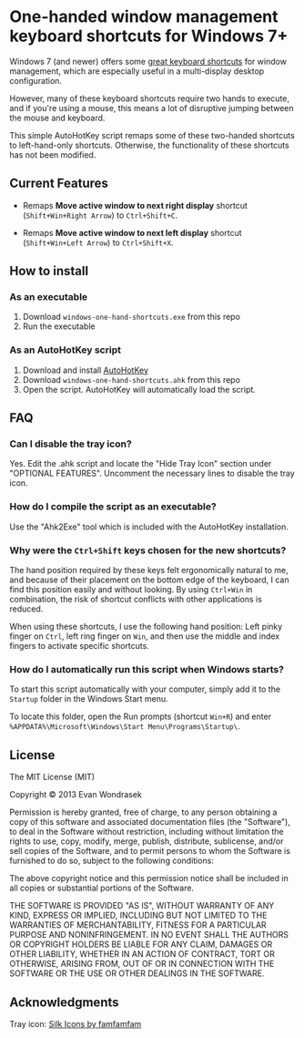 One-handed window management keyboard shortcuts for Windows 7+
==========================

Windows 7 (and newer) offers some [great keyboard shortcuts](http://windows.microsoft.com/en-us/windows7/keyboard-shortcuts) for window management, which are especially useful in a multi-display desktop configuration.

However, many of these keyboard shortcuts require two hands to execute, and if you're using a mouse, this means a lot of disruptive jumping between the mouse and keyboard.

This simple AutoHotKey script remaps some of these two-handed shortcuts to left-hand-only shortcuts. Otherwise, the functionality of these shortcuts has not been modified.

## Current Features

- Remaps **Move active window to next right display** shortcut (`Shift+Win+Right Arrow`) to `Ctrl+Shift+C`.

- Remaps **Move active window to next left display** shortcut (`Shift+Win+Left Arrow`) to `Ctrl+Shift+X`.

## How to install

### As an executable
1. Download `windows-one-hand-shortcuts.exe` from this repo
2. Run the executable

### As an AutoHotKey script

1. Download and install [AutoHotKey](http://www.autohotkey.com/)
2. Download `windows-one-hand-shortcuts.ahk` from this repo
3. Open the script. AutoHotKey will automatically load the script.

## FAQ

### Can I disable the tray icon?

Yes. Edit the .ahk script and locate the "Hide Tray Icon" section under "OPTIONAL FEATURES". Uncomment the necessary lines to disable the tray icon.

### How do I compile the script as an executable?

Use the "Ahk2Exe" tool which is included with the AutoHotKey installation.

### Why were the `Ctrl+Shift` keys chosen for the new shortcuts?

The hand position required by these keys felt ergonomically natural to me, and because of their placement on the bottom edge of the keyboard, I can find this position easily and without looking. By using `Ctrl+Win` in combination, the risk of shortcut conflicts with other applications is reduced.

When using these shortcuts, I use the following hand position: Left pinky finger on `Ctrl`, left ring finger on `Win`, and then use the middle and index fingers to activate specific shortcuts. 

### How do I automatically run this script when Windows starts?

To start this script automatically with your computer, simply add it to the `Startup` folder in the Windows Start menu.

To locate this folder, open the Run prompts (shortcut `Win+R`) and enter `%APPDATA%\Microsoft\Windows\Start Menu\Programs\Startup\`.

## License

The MIT License (MIT)

Copyright &copy; 2013 Evan Wondrasek

Permission is hereby granted, free of charge, to any person obtaining a copy
of this software and associated documentation files (the "Software"), to deal
in the Software without restriction, including without limitation the rights
to use, copy, modify, merge, publish, distribute, sublicense, and/or sell
copies of the Software, and to permit persons to whom the Software is
furnished to do so, subject to the following conditions:

The above copyright notice and this permission notice shall be included in
all copies or substantial portions of the Software.

THE SOFTWARE IS PROVIDED "AS IS", WITHOUT WARRANTY OF ANY KIND, EXPRESS OR
IMPLIED, INCLUDING BUT NOT LIMITED TO THE WARRANTIES OF MERCHANTABILITY,
FITNESS FOR A PARTICULAR PURPOSE AND NONINFRINGEMENT. IN NO EVENT SHALL THE
AUTHORS OR COPYRIGHT HOLDERS BE LIABLE FOR ANY CLAIM, DAMAGES OR OTHER
LIABILITY, WHETHER IN AN ACTION OF CONTRACT, TORT OR OTHERWISE, ARISING FROM,
OUT OF OR IN CONNECTION WITH THE SOFTWARE OR THE USE OR OTHER DEALINGS IN
THE SOFTWARE.

## Acknowledgments 

Tray icon: [Silk Icons by famfamfam](http://www.famfamfam.com/lab/icons/silk/)
